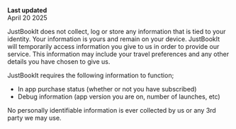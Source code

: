 **Last updated**  
April 20 2025

JustBookIt does not collect, log or store any information that is tied to your identity. Your information is yours and remain on your device. JustBookIt will temporarily access information you give to us in order to provide our service. This information may include your travel preferences and any other details you have chosen to give us.

JustBookIt requires the following information to function;

- In app purchase status (whether or not you have subscribed)
- Debug information (app version you are on, number of launches, etc)

No personally identifiable information is ever collected by us or any 3rd party we may use.
